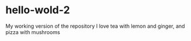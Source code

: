 # hello-wold-2
My working version of the repository
I love tea with lemon and ginger, and pizza with mushrooms
